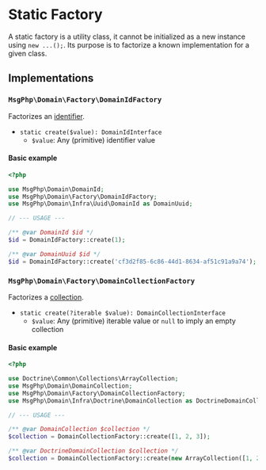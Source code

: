 # Static Factory

A static factory is a utility class, it cannot be initialized as a new instance using `new ...();`. Its purpose is to
factorize a known implementation for a given class.

## Implementations

### `MsgPhp\Domain\Factory\DomainIdFactory`

Factorizes an [identifier](../identifiers.md).

- `static create($value): DomainIdInterface`
    - `$value`: Any (primitive) identifier value

#### Basic example

```php
<?php

use MsgPhp\Domain\DomainId;
use MsgPhp\Domain\Factory\DomainIdFactory;
use MsgPhp\Domain\Infra\Uuid\DomainId as DomainUuid;

// --- USAGE ---

/** @var DomainId $id */
$id = DomainIdFactory::create(1);

/** @var DomainUuid $id */
$id = DomainIdFactory::create('cf3d2f85-6c86-44d1-8634-af51c91a9a74');
```

### `MsgPhp\Domain\Factory\DomainCollectionFactory`

Factorizes a [collection](../collections.md).

- `static create(?iterable $value): DomainCollectionInterface`
    - `$value`: Any (primitive) iterable value or `null` to imply an empty collection

#### Basic example

```php
<?php

use Doctrine\Common\Collections\ArrayCollection;
use MsgPhp\Domain\DomainCollection;
use MsgPhp\Domain\Factory\DomainCollectionFactory;
use MsgPhp\Domain\Infra\Doctrine\DomainCollection as DoctrineDomainCollection;

// --- USAGE ---

/** @var DomainCollection $collection */
$collection = DomainCollectionFactory::create([1, 2, 3]);

/** @var DoctrineDomainCollection $collection */
$collection = DomainCollectionFactory::create(new ArrayCollection([1, 2, 3]));
```
